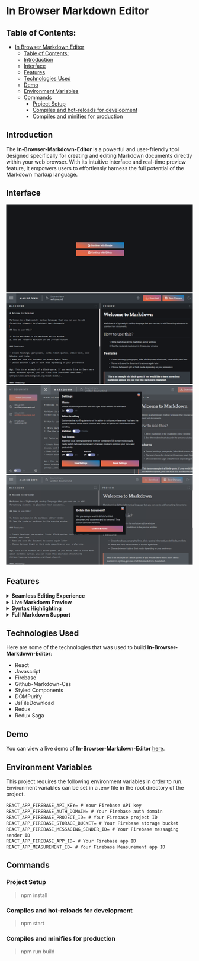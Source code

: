 # In Browser Markdown Editor

## Table of Contents:

- [In Browser Markdown Editor](#in-browser-markdown-editor)
  - [Table of Contents:](#table-of-contents)
  - [Introduction](#introduction)
  - [Interface](#interface)
  - [Features](#features)
  - [Technologies Used](#technologies-used)
  - [Demo](#demo)
  - [Environment Variables](#environment-variables)
  - [Commands](#commands)
    - [Project Setup](#project-setup)
    - [Compiles and hot-reloads for development](#compiles-and-hot-reloads-for-development)
    - [Compiles and minifies for production](#compiles-and-minifies-for-production)

## Introduction

The **In-Browser-Markdown-Editor** is a powerful and user-friendly tool designed specifically for creating and editing Markdown documents directly within your web browser. With its intuitive interface and real-time preview feature, it empowers users to effortlessly harness the full potential of the Markdown markup language.

## Interface

![screenshot-2](/screenshots/screenshot-2.png)
![screenshot-1](/screenshots/screenshot-1.png)
![screenshot-3](/screenshots/screenshot-3.png)
![screenshot-4](/screenshots/screenshot-4.png)

## Features

<details>
    <summary><b>Seamless Editing Experience</b></summary>

    The editor provides a clean and distraction-free environment, allowing users to focus solely on their content without any unnecessary clutter. The user interface is thoughtfully designed to be intuitive and user-friendly, ensuring a smooth editing experience.

</details>

<details>
    <summary><b>Live Markdown Preview</b></summary>

    With the real-time preview feature, users can instantly see how their Markdown markup translates into formatted content. As they type or make changes, the preview pane dynamically updates, providing immediate visual feedback and eliminating the need to switch between editing and previewing modes.

</details>

<details>
    <summary><b>Syntax Highlighting</b></summary>

    The editor employs syntax highlighting to make the Markdown markup more readable and visually appealing. This feature helps users identify different elements of their document, such as headings, lists, code blocks, and emphasis, by highlighting them with distinct colors.

</details>

<details>
    <summary><b>Full Markdown Support</b></summary>

The In-Browser Markdown Editor supports the complete Markdown syntax, including advanced features like tables, task lists, footnotes, and fenced code blocks. Users can leverage the full range of Markdown's capabilities to create professional-looking documents with ease.

</details>

## Technologies Used

Here are some of the technologies that was used to build **In-Browser-Markdown-Editor**:

- React
- Javascript
- Firebase
- Github-Markdown-Css
- Styled Components
- DOMPurify
- JsFileDownload
- Redux
- Redux Saga

## Demo

You can view a live demo of **In-Browser-Markdown-Editor** [here](https://in-browser-markdown-editor-iota.vercel.app/).

## Environment Variables

This project requires the following environment variables in order to run. Environment variables can be set in a .env file in the root directory of the project.

```
REACT_APP_FIREBASE_API_KEY= # Your Firebase API key
REACT_APP_FIREBASE_AUTH_DOMAIN= # Your Firebase auth domain
REACT_APP_FIREBASE_PROJECT_ID= # Your Firebase project ID
REACT_APP_FIREBASE_STORAGE_BUCKET= # Your Firebase storage bucket
REACT_APP_FIREBASE_MESSAGING_SENDER_ID= # Your Firebase messaging sender ID
REACT_APP_FIREBASE_APP_ID= # Your Firebase app ID
REACT_APP_MEASUREMENT_ID= # Your Firebase Measurement app ID
```

## Commands

### Project Setup

> npm install

### Compiles and hot-reloads for development

> npm start

### Compiles and minifies for production

> npm run build
